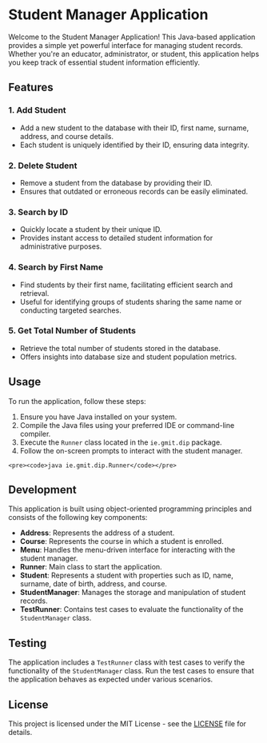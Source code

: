 
<body>

<h1>Student Manager Application</h1>

<p>Welcome to the Student Manager Application! This Java-based application provides a simple yet powerful interface for managing student records. Whether you're an educator, administrator, or student, this application helps you keep track of essential student information efficiently.</p>

<h2>Features</h2>
<h3>1. Add Student</h3>
<ul>
    <li>Add a new student to the database with their ID, first name, surname, address, and course details.</li>
    <li>Each student is uniquely identified by their ID, ensuring data integrity.</li>
</ul>

<h3>2. Delete Student</h3>
<ul>
    <li>Remove a student from the database by providing their ID.</li>
    <li>Ensures that outdated or erroneous records can be easily eliminated.</li>
</ul>

<h3>3. Search by ID</h3>
<ul>
    <li>Quickly locate a student by their unique ID.</li>
    <li>Provides instant access to detailed student information for administrative purposes.</li>
</ul>

<h3>4. Search by First Name</h3>
<ul>
    <li>Find students by their first name, facilitating efficient search and retrieval.</li>
    <li>Useful for identifying groups of students sharing the same name or conducting targeted searches.</li>
</ul>

<h3>5. Get Total Number of Students</h3>
<ul>
    <li>Retrieve the total number of students stored in the database.</li>
    <li>Offers insights into database size and student population metrics.</li>
</ul>

<h2>Usage</h2>

<p>To run the application, follow these steps:</p>
    <ol>
        <li>Ensure you have Java installed on your system.</li>
        <li>Compile the Java files using your preferred IDE or command-line compiler.</li>
        <li>Execute the <code>Runner</code> class located in the <code>ie.gmit.dip</code> package.</li>
        <li>Follow the on-screen prompts to interact with the student manager.</li>
    </ol>

    <pre><code>java ie.gmit.dip.Runner</code></pre>

<h2>Development</h2>

<p>This application is built using object-oriented programming principles and consists of the following key components:</p>

<ul>
    <li><strong>Address</strong>: Represents the address of a student.</li>
    <li><strong>Course</strong>: Represents the course in which a student is enrolled.</li>
    <li><strong>Menu</strong>: Handles the menu-driven interface for interacting with the student manager.</li>
    <li><strong>Runner</strong>: Main class to start the application.</li>
    <li><strong>Student</strong>: Represents a student with properties such as ID, name, surname, date of birth, address, and course.</li>
    <li><strong>StudentManager</strong>: Manages the storage and manipulation of student records.</li>
    <li><strong>TestRunner</strong>: Contains test cases to evaluate the functionality of the <code>StudentManager</code> class.</li>
</ul>

<h2>Testing</h2>

<p>The application includes a <code>TestRunner</code> class with test cases to verify the functionality of the <code>StudentManager</code> class. Run the test cases to ensure that the application behaves as expected under various scenarios.</p>

<h2>License</h2>

<p>This project is licensed under the MIT License - see the <a href="LICENSE">LICENSE</a> file for details.</p>

</body>
</html>



